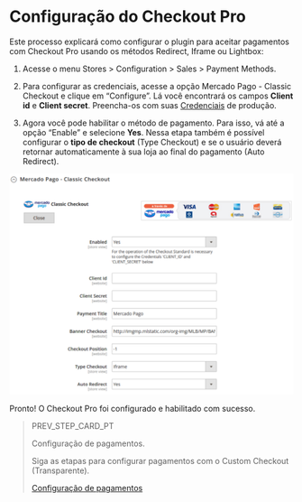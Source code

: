 # Configuração do Checkout Pro

Este processo explicará como configurar o plugin para aceitar pagamentos com Checkout Pro usando os métodos Redirect, Iframe ou Lightbox:

1. Acesse o menu Stores > Configuration > Sales > Payment Methods.

2. Para configurar as credenciais, acesse a opção Mercado Pago - Classic Checkout e clique em “Configure”. Lá você encontrará os campos **Client id** e **Client secret**. Preencha-os com suas [Credenciais]([FAKER][CREDENTIALS][URL]) de produção.

3. Agora você pode habilitar o método de pagamento. Para isso, vá até a opção “Enable” e selecione **Yes**. Nessa etapa também é possível configurar o **tipo de checkout** (Type Checkout) e se o usuário deverá retornar automaticamente à sua loja ao final do pagamento (Auto Redirect).

![Configuração de redirecionamento do Checkout Pro](images/magento2/magentotwo_classic_checkout.png)

Pronto! O Checkout Pro foi configurado e habilitado com sucesso.

> PREV_STEP_CARD_PT
>
> Configuração de pagamentos.
>
> Siga as etapas para configurar pagamentos com o Custom Checkout (Transparente).
>
> [Configuração de pagamentos](https://www.mercadopago[FAKER][URL][DOMAIN]/developers/pt/guides/plugins/magento-two/payment-configuration)

